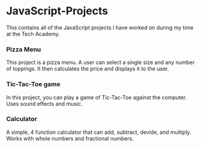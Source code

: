 # JavaScript-Projects

This contains all of the JavaScript projects I have worked on during my time at the Tech Academy.

### Pizza Menu
This project is a pizza menu. A user can select a single size and any number of toppings.
It then calculates the price and displays it to the user.

### Tic-Tac-Toe game
In this project, you can play a game of Tic-Tac-Toe against the computer. Uses sound effects and music.

### Calculator
A simple, 4 function calculator that can add, subtract, devide, and multiply. Works with whole numbers and fractional numbers.
